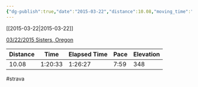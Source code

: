 ```yaml
---
{"dg-publish":true,"date":"2015-03-22","distance":10.08,"moving_time":"1:20:33","elapsed_time":"1:26:27","pace":"7:59","total_elevation_gain":348,"url":"https://www.strava.com/activities/274634648","permalink":"/01-personal/strava/2015-03-22-03-22-2015-sisters-oregon/","dgPassFrontmatter":true}
---
```



[[2015-03-22\|2015-03-22]]

[03/22/2015 Sisters, Oregon](https://www.strava.com/activities/274634648)

| Distance | Time    | Elapsed Time | Pace | Elevation |
| -------- | ------- | ------------ | ---- | --------- |
| 10.08    | 1:20:33 | 1:26:27      | 7:59 | 348       |




#strava
